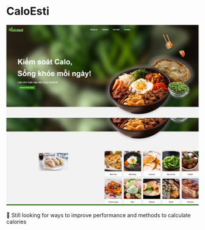 # CaloEsti
![web1](web1.png)
![web2](web2.png)

💼 Still looking for ways to improve performance and methods to calculate calories

